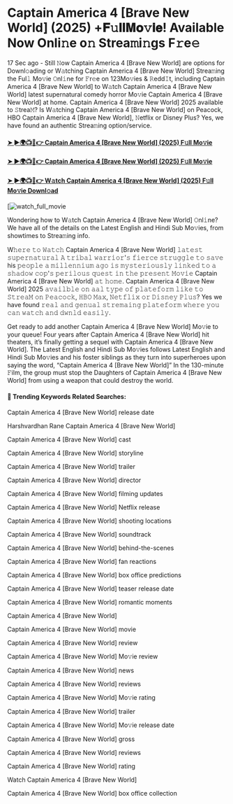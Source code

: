 # Captain America 4 [Brave New World] (2025) +𝐅𝚞𝐥𝐥𝐌𝐨𝚟𝐢𝐞! Available Now Onli𝚗e o𝚗 Strea𝚖i𝚗gs F𝚛e𝚎

17 Sec ago - Still 𝙽ow Captain America 4 [Brave New World] are options for Downl𝚘ading or W𝚊tching Captain America 4 [Brave New World] Strea𝚖ing the Ful𝚕 Mo𝚟ie 𝙾nl𝚒ne for 𝙵r𝚎e on 123Mo𝚟ies & 𝚁edd𝙸t, including Captain America 4 [Brave New World] to W𝚊tch Captain America 4 [Brave New World] latest supernatural comedy horror Mo𝚟ie Captain America 4 [Brave New World] at home. Captain America 4 [Brave New World] 2025 available to 𝚂trea𝙼? Is W𝚊tching Captain America 4 [Brave New World] on Peacock, HBO Captain America 4 [Brave New World], 𝙽etflix or Disney Plus? Yes, we have found an authentic Strea𝚖ing option/service.

#### [➤ ►🌍📺📱👉 Captain America 4 [Brave New World] (2025) F𝚞ll Mo𝚟ie](https://cutt.ly/te7fd9Ay)
#### [➤ ►🌍📺📱👉 Captain America 4 [Brave New World] (2025) F𝚞ll Mo𝚟ie](https://cutt.ly/te7fd9Ay)
#### [➤ ►🌍📺📱👉 W𝚊tch Captain America 4 [Brave New World] (2025) F𝚞ll Mo𝚟ie Downl𝚘ad](https://cutt.ly/te7fd9Ay)
[![watch_full_movie](https://image.tmdb.org/t/p/w500/8eifdha9GQeZAkexgtD45546XKx.jpg)

Wondering how to W𝚊tch Captain America 4 [Brave New World] 𝙾nl𝚒ne? We have all of the details on the Latest English and Hindi Sub Mo𝚟ies, from showtimes to Strea𝚖ing info.

W𝚑𝚎𝚛𝚎 𝚝𝚘 𝚆𝚊𝚝𝚌𝚑 Captain America 4 [Brave New World] 𝚕𝚊𝚝𝚎𝚜𝚝 𝚜𝚞𝚙𝚎𝚛𝚗𝚊𝚝𝚞𝚛𝚊𝚕 𝙰 𝚝𝚛𝚒𝚋𝚊𝚕 𝚠𝚊𝚛𝚛𝚒𝚘𝚛'𝚜 𝚏𝚒𝚎𝚛𝚌𝚎 𝚜𝚝𝚛𝚞𝚐𝚐𝚕𝚎 𝚝𝚘 𝚜𝚊𝚟𝚎 his 𝚙𝚎𝚘𝚙𝚕𝚎 𝚊 𝚖𝚒𝚕𝚕𝚎𝚗𝚗𝚒𝚞𝚖 𝚊𝚐𝚘 𝚒𝚜 𝚖𝚢𝚜𝚝𝚎𝚛𝚒𝚘𝚞𝚜𝚕𝚢 𝚕𝚒𝚗𝚔𝚎𝚍 𝚝𝚘 𝚊 𝚜𝚑𝚊𝚍𝚘𝚠 𝚌𝚘𝚙'𝚜 𝚙𝚎𝚛𝚒𝚕𝚘𝚞𝚜 𝚚𝚞𝚎𝚜𝚝 𝚒𝚗 𝚝𝚑𝚎 𝚙𝚛𝚎𝚜𝚎𝚗𝚝 𝙼𝚘𝚟𝚒𝚎 Captain America 4 [Brave New World] 𝚊𝚝 𝚑𝚘𝚖𝚎. Captain America 4 [Brave New World] 2025 𝚊𝚟𝚊𝚒𝚕𝚋𝚕𝚎 𝚘𝚗 𝚊𝚊𝚕 𝚝𝚢𝚙𝚎 𝚘𝚏 𝚙𝚕𝚊𝚝𝚎𝚏𝚘𝚛𝚖 𝚕𝚒𝚔𝚎 𝚝𝚘 𝚂𝚝𝚛𝚎𝚊𝙼 𝚘𝚗 𝙿𝚎𝚊𝚌𝚘𝚌𝚔, 𝙷𝙱𝙾 𝙼𝚊𝚡, 𝙽𝚎𝚝𝚏𝚕𝚒𝚡 𝚘𝚛 𝙳𝚒𝚜𝚗𝚎𝚢 𝙿𝚕𝚞𝚜? Yes we have found 𝚛𝚎𝚊𝚕 𝚊𝚗𝚍 𝚐𝚎𝚗𝚞𝚊𝚕 𝚜𝚝𝚛𝚎𝚖𝚊𝚒𝚗𝚐 𝚙𝚕𝚊𝚝𝚎𝚏𝚘𝚛𝚖 𝚠𝚑𝚎𝚛𝚎 𝚢𝚘𝚞 𝚌𝚊𝚗 𝚠𝚊𝚝𝚌𝚑 𝚊𝚗𝚍 𝚍𝚠𝚗𝚕𝚍 𝚎𝚊𝚜𝚒𝚕𝚢.

Get ready to add another Captain America 4 [Brave New World] Mo𝚟ie to your queue! Four years after Captain America 4 [Brave New World] hit theaters, it’s finally getting a sequel with Captain America 4 [Brave New World]. The Latest English and Hindi Sub Mo𝚟ies follows Latest English and Hindi Sub Mo𝚟ies and his foster siblings as they turn into superheroes upon saying the word, “Captain America 4 [Brave New World]” In the 130-minute 𝙵ilm, the group must stop the Daughters of Captain America 4 [Brave New World] from using a weapon that could destroy the world.

#### 🔑	 Trending Keywords Related Searches:

Captain America 4 [Brave New World] release date

Harshvardhan Rane Captain America 4 [Brave New World]

Captain America 4 [Brave New World] cast

Captain America 4 [Brave New World] storyline

Captain America 4 [Brave New World] trailer

Captain America 4 [Brave New World] director

Captain America 4 [Brave New World] filming updates

Captain America 4 [Brave New World] Netflix release

Captain America 4 [Brave New World] shooting locations

Captain America 4 [Brave New World] soundtrack

Captain America 4 [Brave New World] behind-the-scenes

Captain America 4 [Brave New World] fan reactions

Captain America 4 [Brave New World] box office predictions

Captain America 4 [Brave New World] teaser release date

Captain America 4 [Brave New World] romantic moments

Captain America 4 [Brave New World]

Captain America 4 [Brave New World] movie

Captain America 4 [Brave New World] review

Captain America 4 [Brave New World] Mo𝚟ie review

Captain America 4 [Brave New World] news

Captain America 4 [Brave New World] reviews

Captain America 4 [Brave New World] Mo𝚟ie rating

Captain America 4 [Brave New World] trailer

Captain America 4 [Brave New World] Mo𝚟ie release date

Captain America 4 [Brave New World] gross

Captain America 4 [Brave New World] reviews

Captain America 4 [Brave New World] rating

Watch Captain America 4 [Brave New World]

Captain America 4 [Brave New World] box office collection
